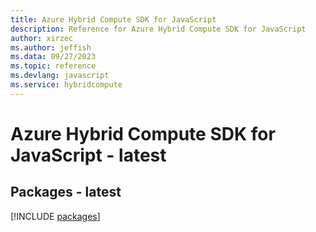 ```yaml
---
title: Azure Hybrid Compute SDK for JavaScript
description: Reference for Azure Hybrid Compute SDK for JavaScript
author: xirzec
ms.author: jeffish
ms.data: 09/27/2023
ms.topic: reference
ms.devlang: javascript
ms.service: hybridcompute
---
```

# Azure Hybrid Compute SDK for JavaScript - latest
## Packages - latest
[!INCLUDE [packages](hybrid-compute-index.md)]